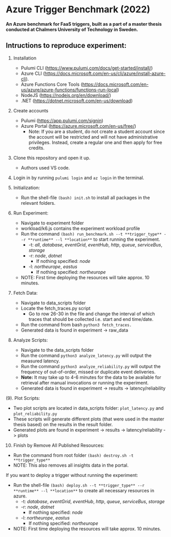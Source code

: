 # Azure Trigger Benchmark (2022)

#### An Azure benchmark for FaaS triggers, built as a part of a master thesis conducted at Chalmers University of Technology in Sweden.

## Intructions to reproduce experiment:

1. Installation
   - Pulumi CLI (https://www.pulumi.com/docs/get-started/install/)
   - Azure CLI (https://docs.microsoft.com/en-us/cli/azure/install-azure-cli).
   - Azure Functions Core Tools (https://docs.microsoft.com/en-us/azure/azure-functions/functions-run-local)
   - NodeJS (https://nodejs.org/en/download/)
   - .NET (https://dotnet.microsoft.com/en-us/download)

2. Create accounts
   - Pulumi (https://app.pulumi.com/signin)
   - Azure Portal (https://azure.microsoft.com/en-us/free/)
     - Note: If you are a student, do not create a student account since the account will be restricted and will not have administrative privileges. Instead, create a regular one and then apply for free credits.

3. Clone this repository and open it up.
   - Authors used VS code.

4. Login in by running `pulumi login` and `az login` in the terminal.

5. Initialization:
   - Run the shell-file `(bash) init.sh` to install all packages in the relevant folders.

6. Run Experiment:
   - Navigate to experiment folder
   - workload/k6.js contains the experiment workload profile
   - Run the command `(bash) run_benchmark.sh --t **trigger_type** --r **runtime** --l **location**` to start running the experiment.
     - -t: _all_, _database_, _eventGrid_, _eventHub_, _http_, _queue_, _serviceBus_, _storage_
     - -r: _node_, _dotnet_
       - If nothing specified: _node_
     - -l: _northeurope_, _eastus_
       - If nothing specified: _northeurope_
   - NOTE: First time deploying the resources will take approx. 10 minutes.

7. Fetch Data:
   - Navigate to data_scripts folder
   - Locate the fetch_traces.py script
      - Go to row 26-30 in the file and change the interval of which traces that should be collected i.e. start and end time/date.
   - Run the command from bash `python3 fetch_traces.`
   - Generated data is found in experiment -> raw_data

8. Analyze Scripts:
   - Navigate to the data_scripts folder
   - Run the command `python3 analyze_latency.py` will output the measured latency.
   - Run the command `python3 analyze_reliability.py` will output the frequency of out-of-order, missed or duplicate event deliveries.
   - **Note:** It may take up to 4-6 minutes for the data to be available for retrieval after manual invocations or running the experiment.
   - Generated data is found in experiment -> results -> latency/reliability

(9). Plot Scripts:
   - Two plot scripts are located in data_scripts folder: `plot_latency.py` and `plot_reliability.py`
   - These scripts will generate different plots (that were used in the master thesis based) on the results in the result folder.
   - Generated plots are found in experiment -> results -> latency/reliability -> plots

10. Finish by Remove All Published Resources:
   - Run the command from root folder `(bash) destroy.sh -t **trigger_type**`
   - NOTE: This also removes all insights data in the portal.
 

If you want to deploy a trigger without running the experiment:
   - Run the shell-file `(bash) deploy.sh --t **trigger_type** --r **runtime** --l **location**` to create all necessary resources in azure.
     - -t: _database_, _eventGrid_, _eventHub_, _http_, _queue_, _serviceBus_, _storage_
     - -r: _node_, _dotnet_
       - If nothing specified: _node_
     - -l: _northeurope_, _eastus_
       - If nothing specified: _northeurope_
   - NOTE: First time deploying the resources will take approx. 10 minutes.
